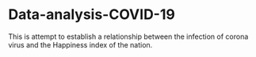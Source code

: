 # Data-analysis-COVID-19
This is attempt to establish a relationship between the infection of corona virus and the Happiness index of the nation.
